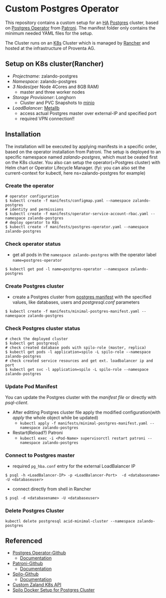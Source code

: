 # Custom Postgres Operator

This repository contains a custom setup for an [HA](https://www.postgresql.org/docs/current/high-availability.html) [Postgres](https://www.postgresql.org/) cluster, based on [Postgres Operator](https://github.com/zalando/postgres-operator) from [Patroni](https://github.com/zalando/spilo). The manifest folder only contains the minimum needed YAML files for the setup.

The Cluster runs on an [K8s](https://kubernetes.io/) Cluster which is managed by [Rancher](https://rancher.com/) and hosted at the infrastructure of Proventa AG.


## Setup on K8s cluster(Rancher) 

* *Projectname:* zalando-postgres
* *Namespace:* zalando-postgres
* *3 Nodes*(per Node 4Cores and 8GB RAM)
  * master and three worker nodes
* *Storage Provisioner*: Longhorn
  * Cluster and PVC Snapshots to [minio](https://min.io/) 
* *LoadBalancer:* [Metallb](https://metallb.universe.tf)
  * access actual Postgres master over external-IP and specified port
  * required VPN connection!!

## Installation

The installation will be executed by applying manifests in a specific order, based on the operator installation from Patroni. The setup is deployed to an specific namespace  named *zalando-postgres*, which must be ceated first on the K8s cluster. You also can setup the operator(+Postgres cluster) with Helm chart or Operator Lifecycle Manager.
(fyi: you can also set the current-context for kubectl, here ns=zalando-postgres for example)

### Create the operator

```shell
# operator configuration
$ kubectl create -f manifests/configmap.yaml --namespace zalando-postgres
# identity and permissions
$ kubectl create -f manifests/operator-service-account-rbac.yaml --namespace zalando-postgres
# deploy operator to K8s
$ kubectl create -f manifests/postgres-operator.yaml --namespace zalando-postgres
```

### Check operator status

* get all pods in the `namespace zalando-postgres` with the operator label `name=postgres-operator`

```shell
$ kubectl get pod -l name=postgres-operator --namespace zalando-postgres
```

### Create Postgres cluster

* create a Postgres cluster from [postgres manifest](manifest/minimal-postgres-manifest.yml) with the specified values, like databases, users and *postgresql.conf* parameters

```shell
$ kubectl create -f manifests/minimal-postgres-manifest.yaml --namespace zalando-postgres
```

### Check Postgres cluster status

```shell
# check the deployed cluster
$ kubectl get postgresql
# check created database pods with spilo-role (master, replica)
$ kubectl get pods -l application=spilo -L spilo-role --namespace zalando-postgres
# check created service resources and get ext. loadbalancer ip and port
$ kubectl get svc -l application=spilo -L spilo-role --namespace zalando-postgres
```

### Update Pod Manifest

You can update the Postgres cluster with the *manifest file* or directly with *psql-client*.

* After editting Postgres cluster file apply the modified configuration(with *apply* the whole object while be updated)
  * `kubectl apply -f manifests/minimal-postgres-manifest.yaml --namespace zalando-postgres`
* Restart(Reload?) Patroni
  * `kubectl exec -i <Pod-Name> supervisorctl restart patroni --namespace zalando-postgres`

### Connect to Postgres master

* required `pg_hba.conf` entry for the external LoadBalancer IP

```shell
$ psql -h <LoadBalancer-IP> -p <LoadBalancer-Port>  -d <databasename> -U <databaseuser>
```

* connect directly from shell in Rancher

```shell
$ psql -d <databasename> -U <databaseuser>
```

### Delete Postgres Cluster

```shell
kubectl delete postgresql acid-minimal-cluster --namespace zalando-postgres
```

## Referenced

* [Postgres Operator-Github](https://github.com/zalando/postgres-operator)
  * [Documentation](https://postgres-operator.readthedocs.io/en/latest/)
* [Patroni-Github](https://github.com/zalando/patroni)
  * [Documentation](https://patroni.readthedocs.io/en/latest/)
* [Spilo-Github](https://github.com/zalando/spilo)
  * [Documentation](https://spilo.readthedocs.io/en/latest/)
* [Custom Zaland K8s API](https://github.com/zalando/postgres-operator/tree/master/pkg/apis/acid.zalan.do/v1)
* [Spilo Docker Setup for Postgres Cluster](https://github.com/zalando/spilo/tree/master/postgres-appliance)